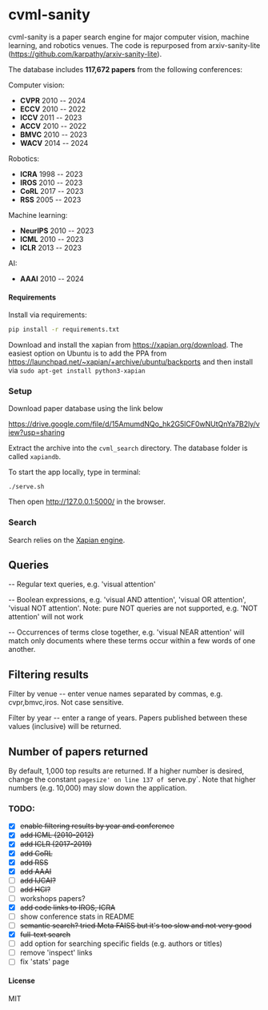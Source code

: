 # cvml-sanity

cvml-sanity is a paper search engine for major computer vision, machine learning, and robotics venues. The code is repurposed from arxiv-sanity-lite (https://github.com/karpathy/arxiv-sanity-lite).

The database includes **117,672 papers** from the following conferences:

Computer vision: 
- **CVPR** 2010 -- 2024
- **ECCV** 2010 -- 2022
- **ICCV** 2011 -- 2023
- **ACCV** 2010 -- 2022
- **BMVC** 2010 -- 2023
- **WACV** 2014 -- 2024
  
Robotics:
- **ICRA** 1998 -- 2023
- **IROS** 2010 -- 2023
- **CoRL** 2017 -- 2023
- **RSS**  2005 -- 2023

Machine learning:
- **NeurIPS** 2010 -- 2023
- **ICML** 2010 -- 2023
- **ICLR** 2013 -- 2023

AI:
- **AAAI** 2010 -- 2024

#### Requirements

Install via requirements:

```bash
pip install -r requirements.txt
```

Download and install the xapian from https://xapian.org/download. The easiest option on Ubuntu is to add the PPA from https://launchpad.net/~xapian/+archive/ubuntu/backports and then install via `sudo apt-get install python3-xapian`

### Setup
Download paper database using the link below

https://drive.google.com/file/d/15AmumdNQo_hk2G5lCF0wNUtQnYa7B2ly/view?usp=sharing

Extract the archive into the `cvml_search` directory. The database folder is called `xapiandb`.

To start the app locally, type in terminal:

```
./serve.sh
```

Then open http://127.0.0.1:5000/ in the browser.

### Search

Search relies on the [Xapian engine](https://xapian.org/).

## Queries

-- Regular text queries, e.g. 'visual attention'

-- Boolean expressions, e.g. 'visual AND attention', 'visual OR attention', 'visual NOT attention'. Note: pure NOT queries are not supported, e.g. 'NOT attention' will not work

-- Occurrences of terms close together, e.g. 'visual NEAR attention' will match only documents where these terms occur within a few words of one another.

## Filtering results

Filter by venue -- enter venue names separated by commas, e.g. cvpr,bmvc,iros. Not case sensitive.

Filter by year -- enter a range of years. Papers published between these values (inclusive) will be returned.

## Number of papers returned

By default, 1,000 top results are returned. If a higher number is desired, change the constant `pagesize' on line 137 of `serve.py`. Note that higher numbers (e.g. 10,000) may slow down the application.

### TODO: 
- [x] ~~enable filtering results by year and conference~~
- [x] ~~add ICML (2010-2012)~~
- [x] ~~add ICLR (2017-2019)~~
- [x] ~~add CoRL~~
- [x] ~~add RSS~~
- [x] ~~add AAAI~~
- [ ] ~~add IJCAI?~~
- [ ] ~~add HCI?~~
- [ ] workshops papers? 
- [x] ~~add code links to IROS, ICRA~~
- [ ] show conference stats in README
- [ ] ~~semantic search? tried Meta FAISS but it's too slow and not very good~~
- [x] ~~full-text search~~
- [ ] add option for searching specific fields (e.g. authors or titles)
- [ ] remove 'inspect' links
- [ ] fix 'stats' page

#### License

MIT
